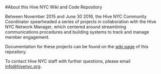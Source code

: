 #About this Hive NYC Wiki and Code Repository

Between November 2015 and June 30 2016, the Hive NYC Community Coordinator spearheaded a series of projects in collaboration with the Hive NYC Network Manager, which centered around streamlining communications procedures and building systems to track and manage member engagement.

Documentation for these projects can be found on the [wiki page](https://github.com/MozillaFoundation/HiveNYC/wiki) of this repository.

To contact Hive NYC staff with further questions, please email [info@hivenyc.org](mailto:info@hivenyc.org).